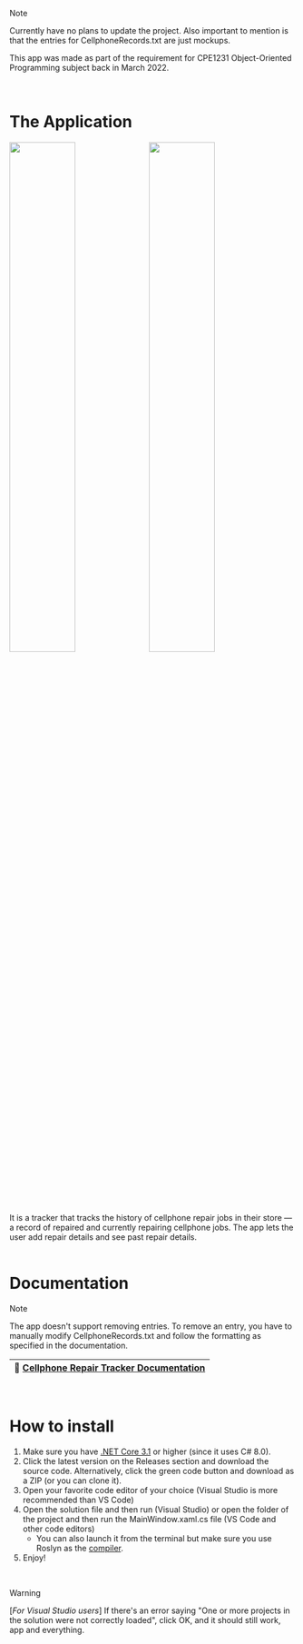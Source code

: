 > [!NOTE]  
> Currently have no plans to update the project. Also important to mention is that the entries for CellphoneRecords.txt are just mockups.

This app was made as part of the requirement for CPE1231 Object-Oriented Programming subject back in March 2022.

<br>

# The Application
<img src="https://github.com/user-attachments/assets/beb8930e-2528-48f1-bde2-fe9d4acf5af4" width=48%/>
<img src="https://github.com/user-attachments/assets/c02254d2-ab1d-434d-a150-127d27a24890" width=48%/>

It is a tracker that tracks the history of cellphone repair jobs in their store — a record of repaired and currently repairing cellphone jobs. The app lets the user add repair details and see past repair details.
<br><br>

# Documentation
> [!NOTE]  
> The app doesn't support removing entries. To remove an entry, you have to manually modify CellphoneRecords.txt and follow the formatting as specified in the documentation.

| 📖  [Cellphone Repair Tracker Documentation](https://github.com/elgikore/cellphone-repair-tracker/blob/main/Corey_CellphoneRepairTrackerDocumentation.pdf)   |
|-----------------------------------------|

<br>

# How to install
1. Make sure you have [.NET Core 3.1](https://dotnet.microsoft.com/en-us/download/dotnet/3.1) or higher (since it uses C# 8.0).
2. Click the latest version on the Releases section and download the source code. Alternatively, click the green code button and download as a ZIP (or you can clone it).
3. Open your favorite code editor of your choice (Visual Studio is more recommended than VS Code)
4. Open the solution file and then run (Visual Studio) or open the folder of the project and then run the MainWindow.xaml.cs file (VS Code and other code editors)
   * You can also launch it from the terminal but make sure you use Roslyn as the [compiler](https://stackoverflow.com/questions/31875825/how-to-run-roslyn-instead-csc-exe-from-command-line).
6. Enjoy!

<br>

> [!WARNING]
> [_For Visual Studio users_] If there's an error saying "One or more projects in the solution were not correctly loaded", click OK, and it should still work, app and everything. 
